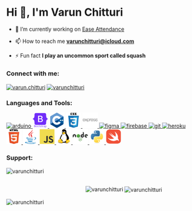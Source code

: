 <h1 align="left">Hi 👋, I'm Varun Chitturi</h1>


- 🔭 I’m currently working on [Ease Attendance](https://github.com/varunchitturi/ease-attendance)

- 📫 How to reach me **varunchitturi@icloud.com**

- ⚡ Fun fact **I play an uncommon sport called squash**

<h3 align="left">Connect with me:</h3>
<p align="left">
<a href="https://instagram.com/varun.chitturi" target="blank"><img align="center" src="https://cdn.jsdelivr.net/npm/simple-icons@3.0.1/icons/instagram.svg" alt="varun.chitturi" height="30" width="40" /></a>
<a href="https://www.hackerrank.com/varunchitturi" target="blank"><img align="center" src="https://cdn.jsdelivr.net/npm/simple-icons@3.0.1/icons/hackerrank.svg" alt="varunchitturi" height="30" width="40" /></a>
</p>

<h3 align="left">Languages and Tools:</h3>
<p align="left"> <a href="https://www.arduino.cc/" target="_blank"> <img src="https://cdn.worldvectorlogo.com/logos/arduino-1.svg" alt="arduino" width="40" height="40"/> </a> <a href="https://getbootstrap.com" target="_blank"> <img src="https://raw.githubusercontent.com/devicons/devicon/master/icons/bootstrap/bootstrap-plain-wordmark.svg" alt="bootstrap" width="40" height="40"/> </a> <a href="https://www.w3schools.com/cpp/" target="_blank"> <img src="https://raw.githubusercontent.com/devicons/devicon/master/icons/cplusplus/cplusplus-original.svg" alt="cplusplus" width="40" height="40"/> </a> <a href="https://www.w3schools.com/css/" target="_blank"> <img src="https://raw.githubusercontent.com/devicons/devicon/master/icons/css3/css3-original-wordmark.svg" alt="css3" width="40" height="40"/> </a> <a href="https://expressjs.com" target="_blank"> <img src="https://raw.githubusercontent.com/devicons/devicon/master/icons/express/express-original-wordmark.svg" alt="express" width="40" height="40"/> </a> <a href="https://www.figma.com/" target="_blank"> <img src="https://www.vectorlogo.zone/logos/figma/figma-icon.svg" alt="figma" width="40" height="40"/> </a> <a href="https://firebase.google.com/" target="_blank"> <img src="https://www.vectorlogo.zone/logos/firebase/firebase-icon.svg" alt="firebase" width="40" height="40"/> </a> <a href="https://git-scm.com/" target="_blank"> <img src="https://www.vectorlogo.zone/logos/git-scm/git-scm-icon.svg" alt="git" width="40" height="40"/> </a> <a href="https://heroku.com" target="_blank"> <img src="https://www.vectorlogo.zone/logos/heroku/heroku-icon.svg" alt="heroku" width="40" height="40"/> </a> <a href="https://www.w3.org/html/" target="_blank"> <img src="https://raw.githubusercontent.com/devicons/devicon/master/icons/html5/html5-original-wordmark.svg" alt="html5" width="40" height="40"/> </a> <a href="https://www.java.com" target="_blank"> <img src="https://raw.githubusercontent.com/devicons/devicon/master/icons/java/java-original.svg" alt="java" width="40" height="40"/> </a> <a href="https://developer.mozilla.org/en-US/docs/Web/JavaScript" target="_blank"> <img src="https://raw.githubusercontent.com/devicons/devicon/master/icons/javascript/javascript-original.svg" alt="javascript" width="40" height="40"/> </a> <a href="https://www.linux.org/" target="_blank"> <img src="https://raw.githubusercontent.com/devicons/devicon/master/icons/linux/linux-original.svg" alt="linux" width="40" height="40"/> </a> <a href="https://nodejs.org" target="_blank"> <img src="https://raw.githubusercontent.com/devicons/devicon/master/icons/nodejs/nodejs-original-wordmark.svg" alt="nodejs" width="40" height="40"/> </a> <a href="https://www.python.org" target="_blank"> <img src="https://raw.githubusercontent.com/devicons/devicon/master/icons/python/python-original.svg" alt="python" width="40" height="40"/> </a> <a href="https://developer.apple.com/swift/" target="_blank"> <img src="https://raw.githubusercontent.com/devicons/devicon/master/icons/swift/swift-original.svg" alt="swift" width="40" height="40"/> </a> </p>

<h3 align="left">Support:</h3>
<p><a href="https://www.buymeacoffee.com/varunchitturi"> <img align="left" src="https://cdn.buymeacoffee.com/buttons/v2/default-yellow.png" height="50" width="210" alt="varunchitturi" /></a></p><br><br>

<p><img align="left" src="https://github-readme-stats.vercel.app/api/top-langs?username=varunchitturi&show_icons=true&theme=dark&locale=en&layout=compact" alt="varunchitturi" /></p>

<p>&nbsp;<img align="center" src="https://github-readme-stats.vercel.app/api?username=varunchitturi&show_icons=true&theme=dark&locale=en" alt="varunchitturi" /></p>

<p><img align="center" src="https://github-readme-streak-stats.herokuapp.com/?user=varunchitturi&theme=dark" alt="varunchitturi" /></p>
